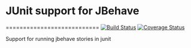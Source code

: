 # JUnit support for JBehave
===========================
[![Build Status](https://travis-ci.org/mbocek/jbehave-junit-support.svg?branch=master)](https://travis-ci.org/mbocek/jbehave-junit-support)
[![Coverage Status](https://coveralls.io/repos/github/mbocek/jbehave-junit-support/badge.svg?branch=master)](https://coveralls.io/github/mbocek/jbehave-junit-support?branch=master)

Support for running jbehave stories in junit


